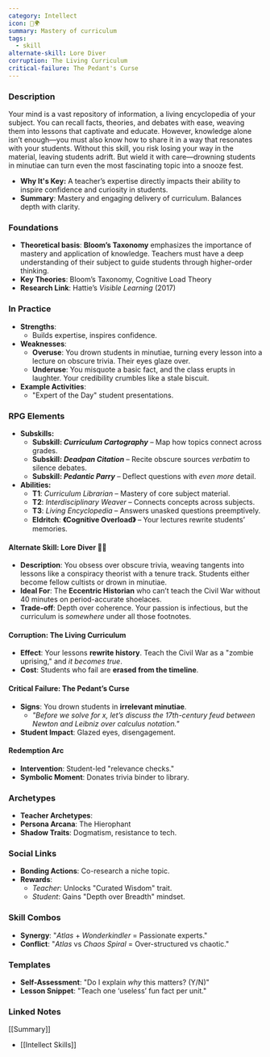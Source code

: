 ```yaml
---
category: Intellect
icon: 🧠🌍
summary: Mastery of curriculum
tags:
  - skill
alternate-skill: Lore Diver
corruption: The Living Curriculum
critical-failure: The Pedant's Curse
---
```

### **Description**  
Your mind is a vast repository of information, a living encyclopedia of your subject. You can recall facts, theories, and debates with ease, weaving them into lessons that captivate and educate. However, knowledge alone isn’t enough—you must also know how to share it in a way that resonates with your students. Without this skill, you risk losing your way in the material, leaving students adrift. But wield it with care—drowning students in minutiae can turn even the most fascinating topic into a snooze fest.
- **Why It's Key:** A teacher’s expertise directly impacts their ability to inspire confidence and curiosity in students.
- **Summary**: Mastery and engaging delivery of curriculum. Balances depth with clarity.

### **Foundations**  
- **Theoretical basis**: **Bloom’s Taxonomy** emphasizes the importance of mastery and application of knowledge. Teachers must have a deep understanding of their subject to guide students through higher-order thinking.
- **Key Theories**: Bloom’s Taxonomy, Cognitive Load Theory  
- **Research Link**: Hattie’s *Visible Learning* (2017)  

### **In Practice**  
- **Strengths**:  
	- Builds expertise, inspires confidence.
- **Weaknesses**:  
	- **Overuse**: You drown students in minutiae, turning every lesson into a lecture on obscure trivia. Their eyes glaze over.
	- **Underuse**: You misquote a basic fact, and the class erupts in laughter. Your credibility crumbles like a stale biscuit.
- **Example Activities**:  
	- "Expert of the Day" student presentations.  

### **RPG Elements**  
- **Subskills:**
	- **Subskill: _Curriculum Cartography_** – Map how topics connect across grades.
	- **Subskill: _Deadpan Citation_** – Recite obscure sources _verbatim_ to silence debates.
	- **Subskill: _Pedantic Parry_** – Deflect questions with _even more_ detail.
- **Abilities:**
	- **T1**: _Curriculum Librarian_ – Mastery of core subject material.
	- **T2**: _Interdisciplinary Weaver_ – Connects concepts across subjects.
	- **T3**: _Living Encyclopedia_ – Answers unasked questions preemptively.
	- **Eldritch**: **《Cognitive Overload》** – Your lectures rewrite students’ memories.
#### **Alternate Skill: Lore Diver 📜🌊**
- **Description**: You obsess over obscure trivia, weaving tangents into lessons like a conspiracy theorist with a tenure track. Students either become fellow cultists or drown in minutiae.
- **Ideal For**: The **Eccentric Historian** who can’t teach the Civil War without 40 minutes on period-accurate shoelaces.
- **Trade-off**: Depth over coherence. Your passion is infectious, but the curriculum is _somewhere_ under all those footnotes.
#### **Corruption: The Living Curriculum**
- **Effect**: Your lessons **rewrite history**. Teach the Civil War as a "zombie uprising," and _it becomes true_.
- **Cost**: Students who fail are **erased from the timeline**.
#### **Critical Failure: The Pedant’s Curse** 
- **Signs**: You drown students in **irrelevant minutiae**.
    - _"Before we solve for x, let’s discuss the 17th-century feud between Newton and Leibniz over calculus notation."_
- **Student Impact**: Glazed eyes, disengagement.  
#### **Redemption Arc**  
- **Intervention**: Student-led "relevance checks."  
- **Symbolic Moment**: Donates trivia binder to library.  

### **Archetypes**  
- **Teacher Archetypes**: 
- **Persona Arcana**: The Hierophant  
- **Shadow Traits**: Dogmatism, resistance to tech.  

### **Social Links**  
- **Bonding Actions**: Co-research a niche topic.  
- **Rewards**:  
  - *Teacher*: Unlocks "Curated Wisdom" trait.  
  - *Student*: Gains "Depth over Breadth" mindset.  

### **Skill Combos**  
- **Synergy**: "*Atlas* + *Wonderkindler* = Passionate experts."  
- **Conflict**: "*Atlas* vs *Chaos Spiral* = Over-structured vs chaotic."  

### **Templates**  
- **Self-Assessment**: "Do I explain *why* this matters? (Y/N)"  
- **Lesson Snippet**: "Teach one ‘useless’ fun fact per unit."  

### **Linked Notes** 
[[Summary]]
- [[Intellect Skills]]